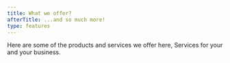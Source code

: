 ```yaml
---
title: What we offer?
afterTitle: ...and so much more!
type: features
---
```


Here are some of the products and services we offer here, Services for your and your business. 
